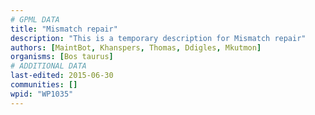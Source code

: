 ```yaml
---
# GPML DATA
title: "Mismatch repair"
description: "This is a temporary description for Mismatch repair"
authors: [MaintBot, Khanspers, Thomas, Ddigles, Mkutmon]
organisms: [Bos taurus]
# ADDITIONAL DATA
last-edited: 2015-06-30
communities: []
wpid: "WP1035"
---
```

